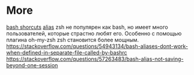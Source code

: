 # More
[bash shorcuts](https://gist.github.com/tuxfight3r/60051ac67c5f0445efee)
[alias](https://shapeshed.com/unix-alias/)
zsh не популярен как bash, но имеет много пользователей, которые страстно любят его. Особенно с помощью плагина oh-my-zsh zsh становится более мощным.
https://stackoverflow.com/questions/54943134/bash-aliases-dont-work-when-defined-in-separate-file-called-by-bashrc
https://stackoverflow.com/questions/57263483/bash-alias-not-saving-beyond-one-session
